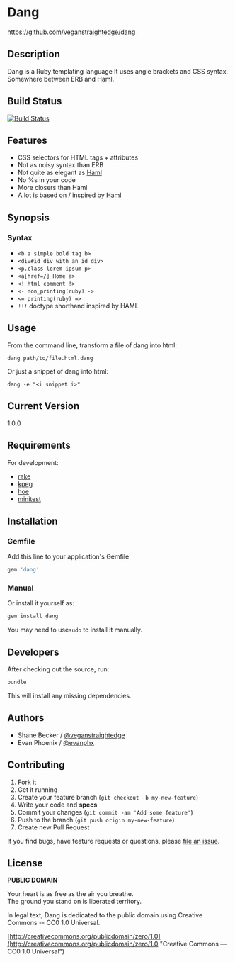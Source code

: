 # Dang

https://github.com/veganstraightedge/dang


## Description

Dang is a Ruby templating language
It uses angle brackets and CSS syntax.
Somewhere between ERB and Haml.


## Build Status

[![Build Status](https://travis-ci.org/veganstraightedge/dang.png?branch=master)](https://travis-ci.org/veganstraightedge/dang)


## Features

* CSS selectors for HTML tags + attributes
* Not as noisy syntax than ERB
* Not quite as elegant as [Haml](http://haml.info)
* No %s in your code
* More closers than Haml
* A lot is based on / inspired by [Haml](http://haml.info)


## Synopsis
### Syntax

* `<b a simple bold tag b>`
* `<div#id div with an id div>`
* `<p.class lorem ipsum p>`
* `<a[href=/] Home a>`
* `<! html comment !>`
* `<- non_printing(ruby) ->`
* `<= printing(ruby) =>`
* `!!!` doctype shorthand inspired by HAML


## Usage

From the command line, transform a file of dang into html:

`dang path/to/file.html.dang`

Or just a snippet of dang into html:

`dang -e "<i snippet i>"`


## Current Version

1.0.0


## Requirements

For development:

* [rake](https://github.com/jimweirich/rake)
* [kpeg](https://github.com/evanphx/kpeg)
* [hoe](https://github.com/seattlerb/hoe)
* [minitest](https://github.com/seattlerb/minitest)


## Installation

### Gemfile

Add this line to your application's Gemfile:

```ruby
gem 'dang'
```

### Manual

Or install it yourself as:

```bash
gem install dang
```

You may need to use`sudo` to install it manually.


## Developers

After checking out the source, run:

```bash
bundle
```

This will install any missing dependencies.


## Authors

  * Shane Becker / [@veganstraightedge](https://github.com/veganstraightedge)
  * Evan Phoenix / [@evanphx](https://github.com/evanphx)


## Contributing

1. Fork it
2. Get it running
3. Create your feature branch (`git checkout -b my-new-feature`)
4. Write your code and **specs**
5. Commit your changes (`git commit -am 'Add some feature'`)
6. Push to the branch (`git push origin my-new-feature`)
7. Create new Pull Request

If you find bugs, have feature requests or questions, please
[file an issue](https://github.com/veganstraightedge/dang).


## License

**PUBLIC DOMAIN**

Your heart is as free as the air you breathe. <br>
The ground you stand on is liberated territory.

In legal text, Dang is dedicated to the public domain
using Creative Commons -- CC0 1.0 Universal.

[http://creativecommons.org/publicdomain/zero/1.0](http://creativecommons.org/publicdomain/zero/1.0 "Creative Commons &mdash; CC0 1.0 Universal")
